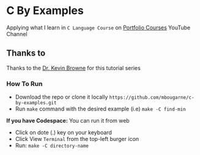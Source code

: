 # C By Examples

Applying what I learn in `C Language Course` on [Portfolio Courses](https://www.youtube.com/c/PortfolioCourses) YouTube Channel

## Thanks to

Thanks to the [Dr. Kevin Browne](https://portfoliocourses.com/about/) for this tutorial series

### How To Run

* Download the repo or clone it locally `https://github.com/mbougarne/c-by-examples.git`
* Run `make` command with the desired example (i.e) `make -C find-min`

**If you have Codespace:** You can run it from web

* Click on dote (.) key on your keyboard
* Click View `Terminal` from the top-left burger icon
* Run: `make -C directory-name`
